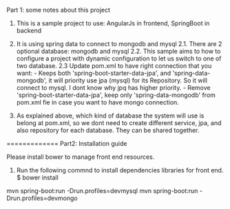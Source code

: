 Part 1: some notes about this project
1. This is a sample project to use: AngularJs in frontend, SpringBoot in backend
2. It is using spring data to connect to mongodb and mysql
	2.1. There are 2 optional database: mongodb and mysql
	2.2. This sample aims to how to configure a project with dynamic configuration to let us switch to one of two database.
	2.3 Update pom.xml to have right connection that you want:
		- Keeps both 'spring-boot-starter-data-jpa', and 'spring-data-mongodb', it will priority use jpa (mysql) for its Repository.
		  So it will connect to mysql. I dont know why jpq has higher priority.
		 - Remove 'spring-boot-starter-data-jpa', keep only 'spring-data-mongodb' from pom.xml fie in case 
		 	you want to have mongo connection.
		 
3. As explained above, which kind of database the system will use is belong at pom.xml, so we dont need to create different service,
jpa, and also repository for each database. They can be shared together.

=============
Part2: Installation guide

Please install bower to manage front end resources.

1. Run the following commnd to install dependencies libraries for front end.
$ bower install

mvn spring-boot:run -Drun.profiles=devmysql
mvn spring-boot:run -Drun.profiles=devmongo